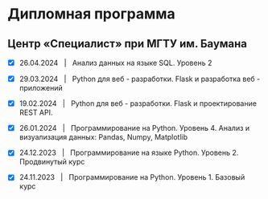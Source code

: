 # Дипломная программа
## Центр «Специалист» при МГТУ им. Баумана ##
- [x] 26.04.2024 &nbsp; | &nbsp; Анализ данных на языке SQL. Уровень 2
- [x] 29.03.2024 &nbsp; | &nbsp; Python для веб - разработки. Flask и разработка веб - приложений
- [x] 19.02.2024 &nbsp; | &nbsp; Python для веб - разработки. Flask и проектирование REST API.
- [x] 26.01.2024 &nbsp; | &nbsp; Программирование на Python. Уровень 4. Анализ и визуализация данных: Pandas, Numpy, Matplotlib
- [x] 24.12.2023 &nbsp; | &nbsp; Программирование на языке Python. Уровень 2. Продвинутый курс
- [x] 24.11.2023 &nbsp; | &nbsp; Программирование на Python. Уровень 1. Базовый курс

